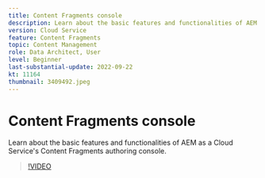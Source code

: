 ```yaml
---
title: Content Fragments console
description: Learn about the basic features and functionalities of AEM as a Cloud Service's Content Fragments authoring console.
version: Cloud Service
feature: Content Fragments
topic: Content Management
role: Data Architect, User
level: Beginner
last-substantial-update: 2022-09-22
kt: 11164
thumbnail: 3409492.jpeg
---
```


# Content Fragments console

Learn about the basic features and functionalities of AEM as a Cloud Service's Content Fragments authoring console.

>[!VIDEO](https://video.tv.adobe.com/v/3409492?quality=12&learn=on)
